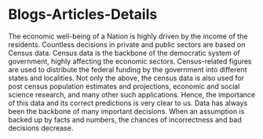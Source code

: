 # Blogs-Articles-Details
The economic well-being of a Nation is highly driven by the income of the residents.  Countless decisions in private and public sectors are based on Census data. Census data is the backbone of the democratic system of government, highly affecting the economic sectors. Census-related figures are used to distribute the federal funding by the government into different states and localities.  Not only the above, the census data is also used for post census population estimates and projections, economic and social science research, and many other such applications. Hence, the importance of this data and its correct predictions is very clear to us.  Data has always been the backbone of many important decisions. When an assumption is backed up by facts and numbers, the chances of incorrectness and bad decisions decrease.

